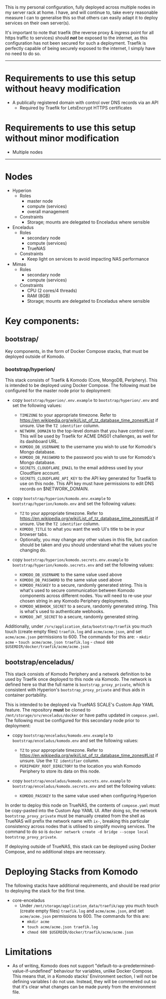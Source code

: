 This is my personal configuration, fully deployed across multiple nodes in my server rack at home. I have, and will continue to, take every reasonable measure I can to generalise this so that others can easily adapt it to deploy services on their own server(s).

It's important to note that traefik (the reverse proxy & ingress point for all https traffic to services) should ***not*** be exposed to the internet, as this configuration has not been secured for such a deployment. Traefik is perfectly capable of being securely exposed to the internet, I simply have no need to do so.

---

# Requirements to use this setup without heavy modification
- A publically registered domain with control over DNS records via an API
    - Required by Traefik for LetsEncrypt HTTPS certificates

# Requirements to use this setup without minor modification
- Multiple nodes

---

# Nodes
- Hyperion
    - Roles
        - master node
        - compute (services)
        - overall management
    - Constraints
        - Storage; mounts are delegated to Enceladus where sensible
- Enceladus
    - Roles
        - secondary node
        - compute (services)
        - TrueNAS
    - Constraints
        - Keep light on services to avoid impacting NAS performance
- Mimas
    - Roles
        - secondary node
        - compute (services)
    - Constraints
        - CPU (2 cores/4 threads)
        - RAM (8GB)
        - Storage; mounts are delegated to Enceladus where sensible

# Key components:
## bootstrap/
Key components, in the form of Docker Compose stacks, that must be deployed outside of Komodo.

### bootstrap/hyperion/
This stack consists of Traefik & Komodo (Core, MongoDB, Periphery). This is intended to be deployed using Docker Compose. The following must be configured for the master node prior to deployment:
- copy `bootstrap/hyperion/.env.example` to `bootstrap/hyperion/.env` and set the following values:
    - `TIMEZONE` to your appropriate timezone. Refer to https://en.wikipedia.org/wiki/List_of_tz_database_time_zones#List if unsure. Use the `TZ identifier` column.
    - `NETWORK_DOMAIN` to the top-level domain that you have control over. This will be used by Traefik for ACME DNS01 challenges, as well for its dashboard URL.
    - `KOMODO_DB_USERNAME` to the username you wish to use for Komodo's Mongo database.
    - `KOMODO_DB_PASSWORD` to the password you wish to use for Komodo's Mongo database.
    - `SECRETS_CLOUDFLARE_EMAIL` to the email address used by your Cloudflare account.
    - `SECRETS_CLOUDFLARE_API_KEY` to the API key generated for Traefik to use on this node. This API key must have permissions to edit DNS records on $NETWORK_DOMAIN.

- copy `bootstrap/hyperion/komodo.env.example` to `bootstrap/hyperion/komodo.env` and set the following values:
    - `TZ` to your appropriate timezone. Refer to https://en.wikipedia.org/wiki/List_of_tz_database_time_zones#List if unsure. Use the `TZ identifier` column.
    - `KOMODO_TITLE` to what you want the web UI's title to be in your browser tabs.
    - Optionally, you may change any other values in this file, but caution should be taken and you should understand what the values you're changing do.

- copy `bootstrap/hyperion/komodo.secrets.env.example` to `bootstrap/hyperion/komodo.secrets.env` and set the following values:
    - `KOMODO_DB_USERNAME` to the same value used above
    - `KOMODO_DB_PASSWORD` to the same value used above
    - `KOMODO_PASSKEY` to a secure, randomly generated string. This is what's used to secure communication between Komodo components across different nodes. You will need to re-use your chosen string in any Komodo Periphery deployments.
    - `KOMODO_WEBHOOK_SECRET` to a secure, randomly generated string. This is what's used to authenticate webhooks. 
    - `KOMODO_JWT_SECRET` to a secure, randomly generated string.

Additionally, under `/srv/application_data/bootstrap/traefik` you much touch (create empty files) `traefik.log` and `acme/acme.json`, and set `acme/acme.json` permissions to 600. The commands for this are:
        - `mkdir acme`
        - `touch acme/acme.json traefik.log`
        - `chmod 600 $USERDIR/docker/traefik/acme/acme.json`

## bootstrap/enceladus/
This stack consists of Komodo Periphery and a network definition to be used by Traefik once deployed to this node via Komodo. The network is defined here so that the full name is `bootstrap_proxy_private`, which is consistent with Hyperion's `bootstrap_proxy_private` and thus aids in container portability.

This is intended to be deployed via TrueNAS SCALE's Custom App YAML feature. The repository **must** be cloned to `/mnt/storage/srv/enceladus/docker` or have paths updated in `compose.yaml`. The following must be configured for this secondary node prior to deployment:
- copy `bootstrap/enceladus/komodo.env.example` to `bootstrap/enceladus/komodo.env` and set the following values:
    - `TZ` to your appropriate timezone. Refer to https://en.wikipedia.org/wiki/List_of_tz_database_time_zones#List if unsure. Use the `TZ identifier` column.
    - `PERIPHERY_ROOT_DIRECTORY` to the location you wish Komodo Periphery to store its data on this node.

- copy `bootstrap/enceladus/komodo.secrets.env.example` to `bootstrap/enceladus/komodo.secrets.env` and set the following values:
    - `KOMODO_PASSKEY` to the same value used when configuring Hyperion

In order to deploy this node on TrueNAS, the contents of `compose.yaml` must be copy-pasted into the Custom App YAML UI. After doing so, the network `bootstrap_proxy_private` must be manually created from the shell as TrueNAS will prefix the network name with `ix-`, breaking this particular consistency across nodes that is utilised to simplify moving services. The command to do so is `docker network create -d bridge --scope local bootstrap_proxy_private`.

If deploying outside of TrueNAS, this stack can be deployed using Docker Compose, and no additional steps are necessary.

# Deploying Stacks from Komodo
The following stacks have additional requirements, and should be read prior to deploying the stack for the first time.
- core-enceladus
    - Under `/mnt/storage/application_data/traefik/app` you much touch (create empty files) `traefik.log` and `acme/acme.json`, and set `acme/acme.json` permissions to 600. The commands for this are:
        - `mkdir acme`
        - `touch acme/acme.json traefik.log`
        - `chmod 600 $USERDIR/docker/traefik/acme/acme.json`

# Limitations
- As of writing, Komodo does not support "default-to-a-predetermined-value-if-undefined" behaviour for variables, unlike Docker Compose. This means that, in a Komodo stacks' Environment section, I will not be defining variables I do not use. Instead, they will be commented out so that it's clear what changes can be made purely from the environment file.